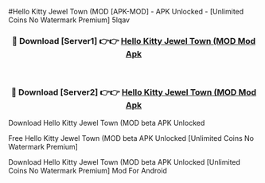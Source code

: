 #Hello Kitty Jewel Town (MOD [APK-MOD] - APK Unlocked - [Unlimited Coins No Watermark Premium] 5lqav



<div align="center">

<h3>🔴 Download [Server1] 👉👉 <a href="https://momento.my/?title=Hello_Kitty_Jewel_Town_(MOD">Hello Kitty Jewel Town (MOD Mod Apk</a></h3><br>

<h3>🔴 Download [Server2] 👉👉 <a href="https://momento.my/?title=Hello_Kitty_Jewel_Town_(MOD">Hello Kitty Jewel Town (MOD Mod Apk</a></h3>
</div>



Download Hello Kitty Jewel Town (MOD beta APK Unlocked

Free Hello Kitty Jewel Town (MOD beta APK Unlocked [Unlimited Coins No Watermark Premium]

Download Hello Kitty Jewel Town (MOD beta APK Unlocked [Unlimited Coins No Watermark Premium] Mod For Android
